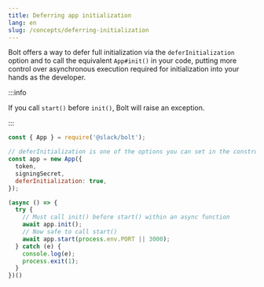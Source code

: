 ```yaml
---
title: Deferring app initialization
lang: en
slug: /concepts/deferring-initialization
---
```


Bolt offers a way to defer full initialization via the `deferInitialization` option and to call the equivalent `App#init()` in your code, putting more control over asynchronous execution required for initialization into your hands as the developer.

:::info

If you call `start()` before `init()`, Bolt will raise an exception.

:::

```javascript
const { App } = require('@slack/bolt');

// deferInitialization is one of the options you can set in the constructor
const app = new App({
  token,
  signingSecret,
  deferInitialization: true,
});

(async () => {
  try {
    // Must call init() before start() within an async function
    await app.init();
    // Now safe to call start()
    await app.start(process.env.PORT || 3000);
  } catch (e) {
    console.log(e);
    process.exit(1);
  }
})()
```
